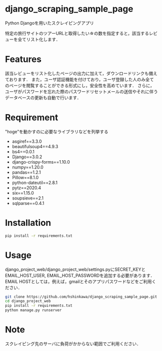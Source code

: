 # django_scraping_sample_page

Python Djangoを用いたスクレイピングアプリ
 
特定の旅行サイトのツアーURLと取得したい☆の数を指定すると，該当するレビューを全てリスト化します．
 
# Features
 
該当レビューをリスト化したページの出力に加えて，ダウンロードリンクも備えております．
また，ユーザ認証機能を付けており，ユーザ登録した人のみ全てのページを閲覧することができる形式にし，安全性を高めています．
さらに，ユーザがパスワードを忘れた際のパスワードリセットメールの送信やそれに伴うデータベースの更新も自動で行います．
 
# Requirement
 
"hoge"を動かすのに必要なライブラリなどを列挙する
 
* asgiref==3.3.0
* beautifulsoup4==4.9.3
* bs4==0.0.1
* Django==3.0.2
* django-crispy-forms==1.10.0
* numpy==1.20.0
* pandas==1.2.1
* Pillow==8.1.0
* python-dateutil==2.8.1
* pytz==2020.4
* six==1.15.0
* soupsieve==2.1
* sqlparse==0.4.1

# Installation
  
```bash
pip install -r requirements.txt
```
 
# Usage
 
django_project_web/django_project_web/settings.pyにSECRET_KEYとEMAIL_HOST_USER, EMAIL_HOST_PASSWORDを追加する必要があります．
EMAIL HOSTとしては，例えば，gmailとそのアプリパスワードなどをご利用ください．
 
```bash
git clone https://github.com/hshinkawa/django_scraping_sample_page.git
cd django_project_web
pip install -r requirements.txt
python manage.py runserver
```
 
# Note

スクレイピング先のサーバに負荷がかからない範囲でご利用ください．
